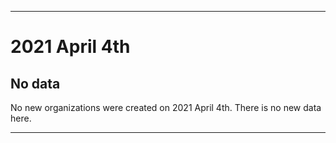 
***

# 2021 April 4th

## No data

No new organizations were created on 2021 April 4th. There is no new data here.

***
